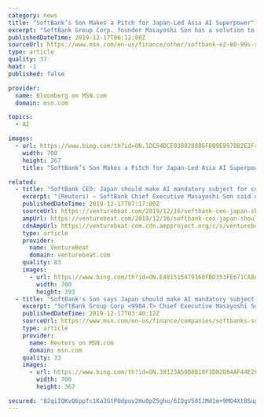 ```yaml
---
category: news
title: "SoftBank’s Son Makes a Pitch for Japan-Led Asia AI Superpower"
excerpt: "SoftBank Group Corp. founder Masayoshi Son has a solution to Japan’s decades-long economic malaise. Not surprisingly, it involves artificial intelligence. Japan can boost growth by joining with India and Southeast Asian countries in creating a common AI platform, Son told scientists and government bureaucrats who gathered in Tokyo on Tuesday for the government’s Moonshot symposium."
publishedDateTime: 2019-12-17T06:12:00Z
sourceUrl: https://www.msn.com/en-us/finance/other/softbank-e2-80-99s-son-makes-a-pitch-for-japan-led-asia-ai-superpower/ar-BBY4kKi
type: article
quality: 37
heat: -1
published: false

provider:
  name: Bloomberg on MSN.com
  domain: msn.com

topics:
  - AI

images:
  - url: https://www.bing.com/th?id=ON.1DC54DCE0388288B6F089E9970B2E2F4
    width: 700
    height: 367
    title: "SoftBank’s Son Makes a Pitch for Japan-Led Asia AI Superpower"

related:
  - title: "SoftBank CEO: Japan should make AI mandatory subject for college entrance exams"
    excerpt: "(Reuters) – SoftBank Chief Executive Masayoshi Son said on Tuesday Japan should make artificial intelligence (AI) a mandatory subject for college entrance exams, to counter the yawning gap with the United States and China in the nascent field. Japanese students “don’t study if they are not asked… let’s put it as mandatory, then ..."
    publishedDateTime: 2019-12-17T07:17:00Z
    sourceUrl: https://venturebeat.com/2019/12/16/softbank-ceo-japan-should-make-ai-mandatory-subject-for-college-entrance-exams/
    ampUrl: https://venturebeat.com/2019/12/16/softbank-ceo-japan-should-make-ai-mandatory-subject-for-college-entrance-exams/amp/
    cdnAmpUrl: https://venturebeat-com.cdn.ampproject.org/c/s/venturebeat.com/2019/12/16/softbank-ceo-japan-should-make-ai-mandatory-subject-for-college-entrance-exams/amp/
    type: article
    provider:
      name: VentureBeat
      domain: venturebeat.com
    quality: 83
    images:
      - url: https://www.bing.com/th?id=ON.E481515479160FBD353FE671CA8A8FCD
        width: 700
        height: 393
  - title: "SoftBank's Son says Japan should make AI mandatory subject for college students"
    excerpt: "SoftBank Group Corp <9984.T> Chief Executive Masayoshi Son said on Tuesday Japan should make artificial intelligence (AI) a mandatory subject for college entrance exams, to counter the yawning gap with the United States and China in the nascent field."
    publishedDateTime: 2019-12-17T03:40:12Z
    sourceUrl: https://www.msn.com/en-us/finance/companies/softbanks-son-says-japan-should-make-ai-mandatory-subject-for-college-students/ar-BBY48Wx
    type: article
    provider:
      name: Reuters on MSN.com
      domain: msn.com
    quality: 33
    images:
      - url: https://www.bing.com/th?id=ON.38123A50B8B10F3D02D84AF44E2C1E0C
        width: 700
        height: 367

secured: "82qiIQKvQ6ppTc1Ka3GtPUdpov2Hu0pZ5gho/6IDgV58IJMd1m+9MO4Xt8Supvr1EnLCmYbGf6dhm8BQTMqyjKaObkZri3Yd9ieDR/c6q13kbpbu/rp2GaQndhMcrnSixxwvrz16bj/2EQs3jnqgiz/bTlhewMuvNMIMFm5GC7Ml+jYZ4RYmdgUVaRLbRQS7u5NOd9oJwqBU6inHICoQ6xyC+zF4OALzhi45E//wRx3W14ozYNFQdRPALzvP94p34J87AJIZLfAauqn7erGWyQ==;sQrYdocUYZ12Ju7eNbIsIw=="
---
```



